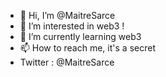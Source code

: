 - 👋 Hi, I’m @MaitreSarce
- 👀 I’m interested in web3 !
- 🌱 I’m currently learning web3 
- 📫 How to reach me, it's a secret
- Twitter : @MaitreSarce
<!---
MaitreSarce/MaitreSarce is a ✨ special ✨ repository because its `README.md` (this file) appears on your GitHub profile.
You can click the Preview link to take a look at your changes.
--->
